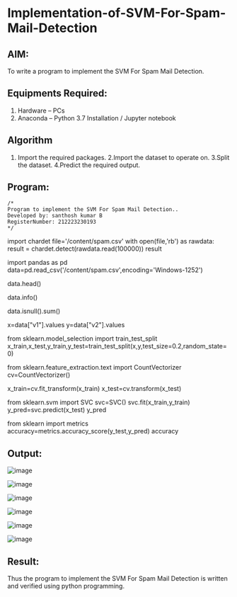 # Implementation-of-SVM-For-Spam-Mail-Detection

## AIM:
To write a program to implement the SVM For Spam Mail Detection.

## Equipments Required:
1. Hardware – PCs
2. Anaconda – Python 3.7 Installation / Jupyter notebook

## Algorithm
1. Import the required packages.
2.Import the dataset to operate on.
3.Split the dataset.
4.Predict the required output.
   

## Program:
```
/*
Program to implement the SVM For Spam Mail Detection..
Developed by: santhosh kumar B
RegisterNumber: 212223230193 
*/
```
import chardet
file='/content/spam.csv'
with open(file,'rb') as rawdata:
  result = chardet.detect(rawdata.read(100000))
result


import pandas as pd
data=pd.read_csv('/content/spam.csv',encoding='Windows-1252')

data.head()

data.info()

data.isnull().sum()

x=data["v1"].values
y=data["v2"].values

from sklearn.model_selection import train_test_split
x_train,x_test,y_train,y_test=train_test_split(x,y,test_size=0.2,random_state=0)

from sklearn.feature_extraction.text import CountVectorizer
cv=CountVectorizer()

x_train=cv.fit_transform(x_train)
x_test=cv.transform(x_test)

from sklearn.svm import SVC
svc=SVC()
svc.fit(x_train,y_train)
y_pred=svc.predict(x_test)
y_pred

from sklearn import metrics
accuracy=metrics.accuracy_score(y_test,y_pred)
accuracy

## Output:

![image](https://github.com/Santhoshstudent/Implementation-of-SVM-For-Spam-Mail-Detection/assets/145446853/2c96e209-e2b3-4c0f-8eea-c8e05e8420e2)

![image](https://github.com/Santhoshstudent/Implementation-of-SVM-For-Spam-Mail-Detection/assets/145446853/0e97fcd6-968b-46ef-9be4-03f1ce1e8679)

![image](https://github.com/Santhoshstudent/Implementation-of-SVM-For-Spam-Mail-Detection/assets/145446853/95b01329-6f39-4a7a-b6e2-8fb683575320)

![image](https://github.com/Santhoshstudent/Implementation-of-SVM-For-Spam-Mail-Detection/assets/145446853/fe84021e-d8d2-44e9-a0e9-876466727cd9)

![image](https://github.com/Santhoshstudent/Implementation-of-SVM-For-Spam-Mail-Detection/assets/145446853/84b9a555-328e-49a6-b1c6-a59c44ae0e51)

![image](https://github.com/Santhoshstudent/Implementation-of-SVM-For-Spam-Mail-Detection/assets/145446853/2babbfb3-1dde-40ba-882a-41bee5668774)








## Result:
Thus the program to implement the SVM For Spam Mail Detection is written and verified using python programming.
